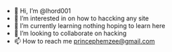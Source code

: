 - 👋 Hi, I’m @lhord001
- 👀 I’m interested in on how to haccking any site
- 🌱 I’m currently learning nothing hoping to learn here
- 💞️ I’m looking to collaborate on hacking
- 📫 How to reach me princephemzee@gmail.com

<!---
lhord001/lhord001 is a ✨ special ✨ repository because its `README.md` (this file) appears on your GitHub profile.
You can click the Preview link to take a look at your changes.
--->
